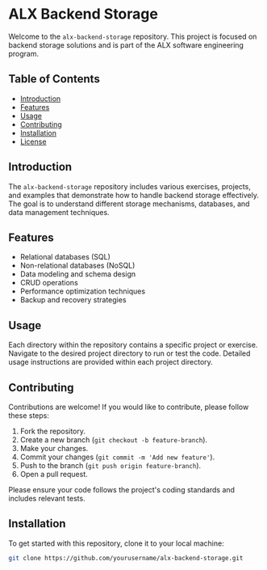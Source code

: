 # ALX Backend Storage

Welcome to the `alx-backend-storage` repository. This project is focused on backend storage solutions and is part of the ALX software engineering program.

## Table of Contents

- [Introduction](#introduction)
- [Features](#features)
- [Usage](#usage)
- [Contributing](#contributing)
- [Installation](#installation)
- [License](#license)

## Introduction

The `alx-backend-storage` repository includes various exercises, projects, and examples that demonstrate how to handle backend storage effectively. The goal is to understand different storage mechanisms, databases, and data management techniques.

## Features

- Relational databases (SQL)
- Non-relational databases (NoSQL)
- Data modeling and schema design
- CRUD operations
- Performance optimization techniques
- Backup and recovery strategies

## Usage

Each directory within the repository contains a specific project or exercise. Navigate to the desired project directory to run or test the code. Detailed usage instructions are provided within each project directory.

## Contributing

Contributions are welcome! If you would like to contribute, please follow these steps:

1. Fork the repository.
2. Create a new branch (`git checkout -b feature-branch`).
3. Make your changes.
4. Commit your changes (`git commit -m 'Add new feature'`).
5. Push to the branch (`git push origin feature-branch`).
6. Open a pull request.

Please ensure your code follows the project's coding standards and includes relevant tests.

## Installation

To get started with this repository, clone it to your local machine:

```bash
git clone https://github.com/yourusername/alx-backend-storage.git

